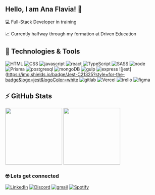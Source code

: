 ## Hello, I am Ana Flavia! 👋

💻	Full-Stack Developer in training 

📈 Currently halfway through my formation at Driven Education

## 🚀 Technologies & Tools

![HTML](https://img.shields.io/badge/HTML5-E34F26?style=for-the-badge&logo=html5&logoColor=white) ![CSS](https://img.shields.io/badge/CSS3-1572B6?style=for-the-badge&logo=css3&logoColor=white) ![javascript](https://img.shields.io/badge/JavaScript-F7DF1E?style=for-the-badge&logo=javascript&logoColor=black) ![react](https://img.shields.io/badge/React-20232A?style=for-the-badge&logo=react&logoColor=61DAFB)  ![TypeScript](https://img.shields.io/badge/TypeScript-007ACC?style=for-the-badge&logo=typescript&logoColor=white) ![SASS](https://img.shields.io/badge/Sass-CC6699?style=for-the-badge&logo=sass&logoColor=white)
![node](https://img.shields.io/badge/Node.js-43853D?style=for-the-badge&logo=node.js&logoColor=white) ![Prisma](https://img.shields.io/badge/Prisma-3982CE?style=for-the-badge&logo=Prisma&logoColor=white) ![postgresql](https://img.shields.io/badge/PostgreSQL-316192?style=for-the-badge&logo=postgresql&logoColor=white) ![mongoDB](https://img.shields.io/badge/MongoDB-4EA94B?style=for-the-badge&logo=mongodb&logoColor=white) ![gulp](https://img.shields.io/badge/Gulp-CF4647?style=for-the-badge&logo=gulp&logoColor=white) ![express](https://img.shields.io/badge/Express.js-000000?style=for-the-badge&logo=express&logoColor=white) ![jest](https://img.shields.io/badge/Jest-C21325?style=for-the-badge&logo=jest&logoColor=white 
![gitlab](https://img.shields.io/badge/GitLab-330F63?style=for-the-badge&logo=gitlab&logoColor=white) ![Vercel](https://img.shields.io/badge/Vercel-000000?style=for-the-badge&logo=vercel&logoColor=white) ![trello](https://img.shields.io/badge/Trello-0052CC?style=for-the-badge&logo=trello&logoColor=white) ![figma](https://img.shields.io/badge/Figma-F24E1E?style=for-the-badge&logo=figma&logoColor=white)

## ⚡ GitHub Stats


<div>
  
  <img height="180em" src="https://github-readme-stats.vercel.app/api?username=AnaEstacheski&show_icons=true&theme=dracula"/>
  <img height="180" src="https://github-readme-stats.vercel.app/api/top-langs/?username=AnaEstacheski&layout=compact&theme=dracula"/>
  </div>

### 🤓 Lets get connected

[![LinkedIn](https://img.shields.io/badge/LinkedIn-0077B5?style=for-the-badge&logo=linkedin&logoColor=white)](https://www.linkedin.com/in/anaestacheski/) [![Discord](https://img.shields.io/badge/Discord-7289DA?style=for-the-badge&logo=discord&logoColor=white)](Staczak#6260) [![gmail](https://img.shields.io/badge/Gmail-D14836?style=for-the-badge&logo=gmail&logoColor=white)](flaviaestacheski@gmail.com) [![Spotify](https://img.shields.io/badge/Spotify-1ED760?&style=for-the-badge&logo=spotify&logoColor=white)](https://open.spotify.com/user/aflaviaestacheski)

